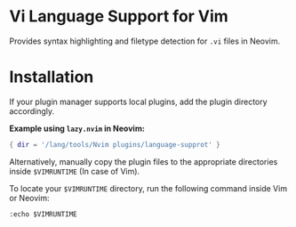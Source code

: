 # Vi Language Support for Vim

Provides syntax highlighting and filetype detection for `.vi` files in Neovim.

# Installation

If your plugin manager supports local plugins, add the plugin directory accordingly.

**Example using `lazy.nvim` in Neovim:**

```lua
{ dir = '/lang/tools/Nvim plugins/language-supprot' }
```

Alternatively, manually copy the plugin files to the appropriate directories inside `$VIMRUNTIME` (In case of Vim).

To locate your `$VIMRUNTIME` directory, run the following command inside Vim or Neovim:

```vim
:echo $VIMRUNTIME
```